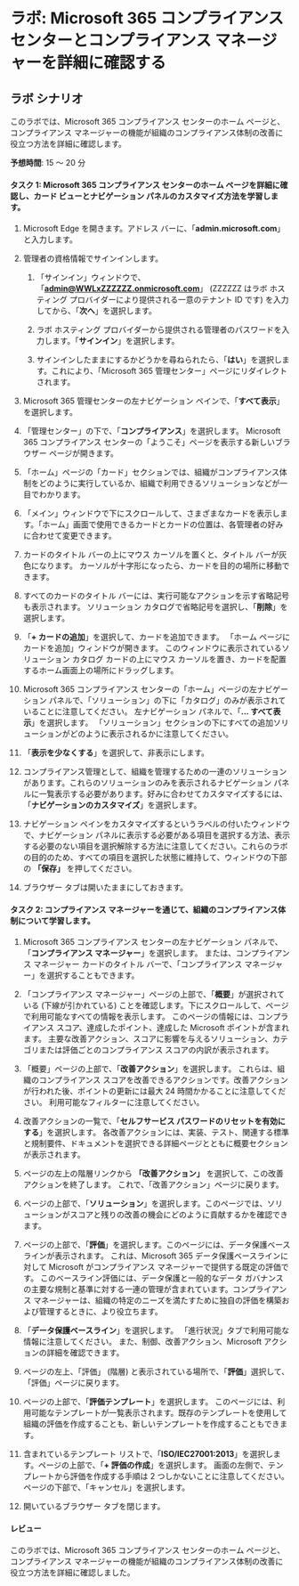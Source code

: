 ﻿---
lab:
    title: 'Microsoft 365 コンプライアンス センターとコンプライアンス マネージャーを詳細に確認する'
    module: 'モジュール 4 レッスン 1: Microsoft コンプライアンス ソリューションの機能について説明する: Microsoft のコンプライアンス管理機能について説明する'
---


# ラボ: Microsoft 365 コンプライアンス センターとコンプライアンス マネージャーを詳細に確認する

## ラボ シナリオ
このラボでは、Microsoft 365 コンプライアンス センターのホーム ページと、コンプライアンス マネージャーの機能が組織のコンプライアンス体制の改善に役立つ方法を詳細に確認します。


**予想時間**: 15 ～ 20 分

#### タスク 1: Microsoft 365 コンプライアンス センターのホーム ページを詳細に確認し、カード ビューとナビゲーション パネルのカスタマイズ方法を学習します。

1.	Microsoft Edge を開きます。アドレス バーに、「**admin.microsoft.com**」と入力します。

1. 管理者の資格情報でサインインします。
    1. 「サインイン」ウィンドウで、「**admin@WWLxZZZZZZ.onmicrosoft.com**」 (ZZZZZZ はラボ ホスティング プロバイダーにより提供される一意のテナント ID です) を入力してから、「**次へ**」を選択します。
    
    1. ラボ ホスティング プロバイダーから提供される管理者のパスワードを入力します。「**サインイン**」を選択します。
    1. サインインしたままにするかどうかを尋ねられたら、「**はい**」を選択します。これにより、「Microsoft 365 管理センター」ページにリダイレクトされます。

1. Microsoft 365 管理センターの左ナビゲーション ペインで、「**すべて表示**」を選択します。

1. 「管理センター」の下で、「**コンプライアンス**」を選択します。  Microsoft 365 コンプライアンス センターの「ようこそ」ページを表示する新しいブラウザー ページが開きます。  
1. 「ホーム」ページの「カード」セクションでは、組織がコンプライアンス体制をどのように実行しているか、組織で利用できるソリューションなどが一目でわかります。
1. 「メイン」ウィンドウで下にスクロールして、さまざまなカードを表示します。「ホーム」画面で使用できるカードとカードの位置は、各管理者の好みに合わせて変更できます。  
1. カードのタイトル バーの上にマウス カーソルを置くと、タイトル バーが灰色になります。  カーソルが十字形になったら、カードを目的の場所に移動できます。
1. すべてのカードのタイトル バーには、実行可能なアクションを示す省略記号も表示されます。  ソリューション カタログで省略記号を選択し、「**削除**」を選択します。
1. 「**+ カードの追加**」を選択して、カードを追加できます。  「ホーム ページにカードを追加」ウィンドウが開きます。  このウィンドウに表示されているソリューション カタログ カードの上にマウス カーソルを置き、カードを配置するホーム画面上の場所にドラッグします。
1. Microsoft 365 コンプライアンス センターの「ホーム」ページの左ナビゲーション パネルで、「ソリューション」の下に「カタログ」のみが表示されていることに注意してください。  左ナビゲーション パネルで、「**... すべて表示**」を選択します。  「ソリューション」セクションの下にすべての追加ソリューションがどのように表示されるかに注意してください。  
1. 「**表示を少なくする**」を選択して、非表示にします。
1. コンプライアンス管理として、組織を管理するための一連のソリューションがあります。これらのソリューションのみを表示されるナビゲーション パネルに一覧表示する必要があります。好みに合わせてカスタマイズするには、「**ナビゲーションのカスタマイズ**」を選択します。  
1. ナビゲーション ペインをカスタマイズするというラベルの付いたウィンドウで、ナビゲーション パネルに表示する必要がある項目を選択する方法、表示する必要のない項目を選択解除する方法に注意してください。これらのラボの目的のため、すべての項目を選択した状態に維持して、ウィンドウの下部の **「保存」** を押してください。  
1. ブラウザー タブは開いたままにしておきます。

#### タスク 2: コンプライアンス マネージャーを通じて、組織のコンプライアンス体制について学習します。

1. Microsoft 365 コンプライアンス センターの左ナビゲーション パネルで、「**コンプライアンス マネージャー**」を選択します。  または、コンプライアンス マネージャー カードのタイトル バーで、「コンプライアンス マネージャー」を選択することもできます。

1. 「コンプライアンス マネージャー」ページの上部で、「**概要**」が選択されている (下線が引かれている) ことを確認します。下にスクロールして、ページで利用可能なすべての情報を表示します。  このページの情報には、コンプライアンス スコア、達成したポイント、達成した Microsoft ポイントが含まれます。   主要な改善アクション、スコアに影響を与えるソリューション、カテゴリまたは評価ごとのコンプライアンス スコアの内訳が表示されます。

1. 「概要」ページの上部で、「**改善アクション**」を選択します。  これらは、組織のコンプライアンス スコアを改善できるアクションです。改善アクションが行われた後、ポイントの更新には最大 24 時間かかることに注意してください。  利用可能なフィルターに注意してください。

1. 改善アクションの一覧で、「**セルフサービス パスワードのリセットを有効にする**」を選択します。  各改善アクションには、実装、テスト、関連する標準と規制要件、ドキュメントを選択できる詳細ページとともに概要セクションが表示されます。

1. ページの左上の階層リンクから **「改善アクション」** を選択して、この改善アクションを終了します。  これで、「改善アクション」ページに戻ります。

1. ページの上部で、「**ソリューション**」を選択します。このページでは、ソリューションがスコアと残りの改善の機会にどのように貢献するかを確認できます。

1. ページの上部で、「**評価**」を選択します。このページには、データ保護ベースラインが表示されます。  これは、Microsoft 365 データ保護ベースラインに対して Microsoft がコンプライアンス マネージャーで提供する既定の評価です。  このベースライン評価には、データ保護と一般的なデータ ガバナンスの主要な規制と基準に対する一連の管理が含まれています。コンプライアンス マネージャーは、組織の特定のニーズを満たすために独自の評価を構築および管理するときに、より役立ちます。

1. 「**データ保護ベースライン**」を選択します。  「進行状況」タブで利用可能な情報に注意してください。  また、制御、改善アクション、Microsoft アクションの詳細を確認できます。  

1. ページの左上、「評価」 (階層) と表示されている場所で、「**評価**」選択して、「評価」ページに戻ります。  

1. ページの上部で、「**評価テンプレート**」を選択します。  このページには、利用可能なテンプレートが一覧表示されます。既存のテンプレートを使用して組織の評価を作成することも、新しいテンプレートを作成することもできます。
 
1. 含まれているテンプレート リストで、「**ISO/IEC27001:2013**」を選択します。ページの上部で、「**+ 評価の作成**」を選択します。  画面の左側で、テンプレートから評価を作成する手順は 2 つしかないことに注意してください。  ページの下部で、「キャンセル」を選択します。

1. 開いているブラウザー タブを閉じます。


#### レビュー
このラボでは、Microsoft 365 コンプライアンス センターのホーム ページと、コンプライアンス マネージャーの機能が組織のコンプライアンス体制の改善に役立つ方法を詳細に確認しました。
